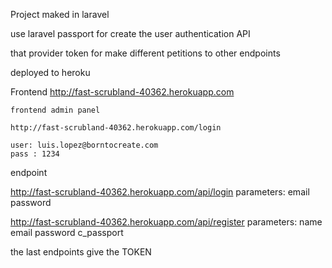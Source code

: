 
Project maked in laravel

use laravel passport for create the user authentication API

that provider token for make different petitions to other endpoints

 deployed to heroku


Frontend
    http://fast-scrubland-40362.herokuapp.com
    
    
    frontend admin panel
    
    http://fast-scrubland-40362.herokuapp.com/login
    
    user: luis.lopez@borntocreate.com
    pass : 1234
    


endpoint

   http://fast-scrubland-40362.herokuapp.com/api/login
   parameters:
        email
        password
   
   
   http://fast-scrubland-40362.herokuapp.com/api/register
    parameters: 
            name
            email
            password
            c_passport
            
the last endpoints give the TOKEN








   

